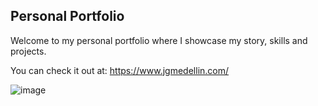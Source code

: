 
## Personal Portfolio

Welcome to my personal portfolio where I showcase my story, skills and projects.

You can check it out at:
<a href="https://www.jgmedellin.com" target="_blank">https://www.jgmedellin.com/</a>

![image](https://github.com/thegera4/nextjs-portfolio/assets/84020433/3a7bdc6c-78b9-4d93-b599-995281a4153f)
